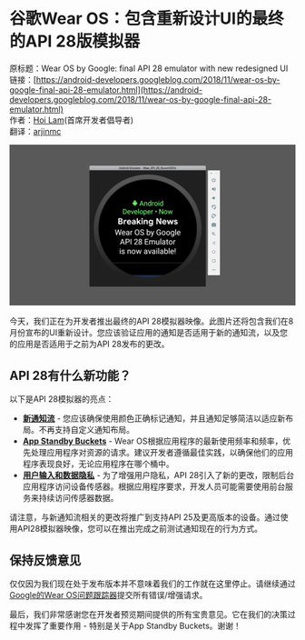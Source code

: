 # 谷歌Wear OS：包含重新设计UI的最终的API 28版模拟器

原标题：Wear OS by Google: final API 28 emulator with new redesigned UI  
链接：[https://android-developers.googleblog.com/2018/11/wear-os-by-google-final-api-28-emulator.html](https://android-developers.googleblog.com/2018/11/wear-os-by-google-final-api-28-emulator.html)  
作者：[Hoi Lam](https://twitter.com/hoitab)(首席开发者倡导者)  
翻译：[arjinmc](https://github.com/arjinmc)  

![img](../images/2018.11.20.png)  

今天，我们正在为开发者推出最终的API 28模拟器映像。此图片还将包含我们在8月份宣布的UI重新设计。您应该验证应用的通知是否适用于新的通知流，以及您的应用是否适用于之前为API 28发布的更改。

## API 28有什么新功能？

以下是API 28模拟器的亮点：

* <strong>[新通知流](https://android-developers.googleblog.com/2018/08/make-most-of-notifications-with.html)</strong> - 您应该确保使用颜色正确标记通知，并且通知足够简洁以适应新布局。不再支持自定义通知布局。
* <strong>[App Standby Buckets](https://developer.android.com/about/versions/pie/power#buckets)</strong> - Wear OS根据应用程序的最新使用频率和频率，优先处理应用程序对资源的请求。建议开发者遵循最佳实践，以确保他们的应用程序表现良好，无论应用程序在哪个桶中。
* <strong>[用户输入和数据隐私](https://developer.android.com/about/versions/pie/android-9.0-changes-all#privacy-changes-all)</strong> - 为了增强用户隐私，API 28引入了新的更改，限制后台应用程序访问设备传感器。根据应用程序要求，开发人员可能需要使用前台服务来持续访问传感器数据。

请注意，与新通知流相关的更改将推广到支持API 25及更高版本的设备。通过使用API​​ 28模拟器映像，您可以在推出完成之前测试通知现在的行为方式。

## 保持反馈意见

仅仅因为我们现在处于发布版本并不意味着我们的工作就在这里停止。请继续通过[Google的Wear OS问题跟踪器](https://issuetracker.google.com/issues/new?component=192711&template=840908)提交所有错误/增强请求。

最后，我们非常感谢您在开发者预览期间提供的所有宝贵意见。它在我们的决策过程中发挥了重要作用 - 特别是关于App Standby Buckets。谢谢！